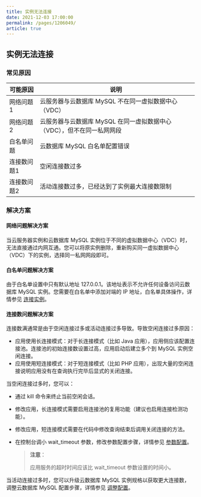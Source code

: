```yaml
---
title: 实例无法连接
date: 2021-12-03 17:00:00
permalink: /pages/1206049/
article: true
---
```


## 实例无法连接

### 常见原因

| 可能原因    | 说明                                                         |
| ----------- | ------------------------------------------------------------ |
| 网络问题1   | 云服务器与云数据库 MySQL 不在同一虚拟数据中心（VDC）         |
| 网络问题2   | 云服务器与云数据库 MySQL 在同一虚拟数据中心（VDC），但不在同一私网网段 |
| 白名单问题  | 云数据库 MySQL 白名单配置错误                                |
| 连接数问题1 | 空闲连接数过多                                               |
| 连接数问题2 | 活动连接数过多，已经达到了实例最大连接数限制                                               |

### 解决方案

#### 网络问题解决方案

当云服务器实例和云数据库 MySQL 实例位于不同的虚拟数据中心（VDC）时，无法直接通过内网互通。您可以将原实例删除，重新购买同一虚拟数据中心（VDC）下的实例，选择同一私网网段即可。

#### 白名单问题解决方案

由于白名单设置中只有默认地址 127.0.0.1。该地址表示不允许任何设备访问云数据库 MySQL 实例。您需要在白名单中添加对端的 IP 地址，白名单具体操作，详情参见 [连接实例](./../../04.操作指南/02.管理实例/01.连接实例.md)。

#### 连接数问题解决方案

连接数满通常是由于空闲连接过多或活动连接过多导致。导致空闲连接过多原因：

- 应用使用长连接模式：对于长连接模式（比如 Java 应用），应用侧应该配置连接池。连接池的初始连接数设置过高，应用启动后建立多个到 MySQL 实例空闲连接。
- 应用使用短连接模式：对于短连接模式（比如 PHP 应用），出现大量的空闲连接说明应用没有在查询执行完毕后显式的关闭连接。

当空闲连接过多时，您可以：

+ 通过 kill 命令来终止当前空闲会话。

+ 修改应用，长连接模式需要启用连接池的复用功能（建议也启用连接检测功能）。

+ 修改应用，短连接模式需要在代码中修改查询结束后调用关闭连接的方法。

+ 在控制台调小 wait_timeout 参数，修改参数配置步骤，详情参见 [参数配置](./../../04.操作指南/06.参数配置.md)。

  > **注意**：
  >
  > 应用服务的超时时间应该比 wait_timeout 参数设置的时间小。

当活动连接过多时，您可以升级云数据库 MySQL 实例规格以获取更大连接数，调整云数据库 MySQL 配置步骤，详情参见 [调整配置](./../../04.操作指南/02.管理实例/02.调整配置.md)。
